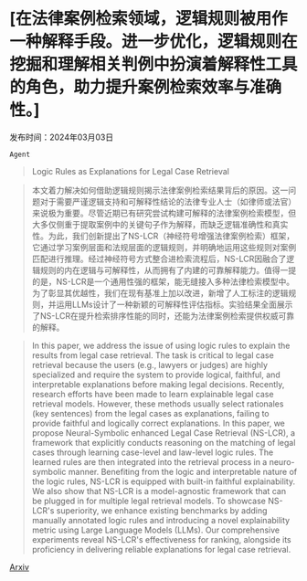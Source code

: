 # [在法律案例检索领域，逻辑规则被用作一种解释手段。进一步优化，逻辑规则在挖掘和理解相关判例中扮演着解释性工具的角色，助力提升案例检索效率与准确性。]

发布时间：2024年03月03日

`Agent`

> Logic Rules as Explanations for Legal Case Retrieval

> 本文着力解决如何借助逻辑规则揭示法律案例检索结果背后的原因。这一问题对于需要严谨逻辑支持和可解释性结论的法律专业人士（如律师或法官）来说极为重要。尽管近期已有研究尝试构建可解释的法律案例检索模型，但大多仅侧重于提取案例中的关键句子作为解释，而缺乏逻辑准确性和真实性。为此，我们创新提出了NS-LCR（神经符号增强法律案例检索）框架，它通过学习案例层面和法规层面的逻辑规则，并明确地运用这些规则对案例匹配进行推理。经过神经符号方式整合进检索流程后，NS-LCR因融合了逻辑规则的内在逻辑与可解释性，从而拥有了内建的可靠解释能力。值得一提的是，NS-LCR是一个通用性强的框架，能无缝接入多种法律检索模型中。为了彰显其优越性，我们在现有基准上加以改进，新增了人工标注的逻辑规则，并运用LLMs设计了一种新颖的可解释性评估指标。实验结果全面展示了NS-LCR在提升检索排序性能的同时，还能为法律案例检索提供权威可靠的解释。

> In this paper, we address the issue of using logic rules to explain the results from legal case retrieval. The task is critical to legal case retrieval because the users (e.g., lawyers or judges) are highly specialized and require the system to provide logical, faithful, and interpretable explanations before making legal decisions. Recently, research efforts have been made to learn explainable legal case retrieval models. However, these methods usually select rationales (key sentences) from the legal cases as explanations, failing to provide faithful and logically correct explanations. In this paper, we propose Neural-Symbolic enhanced Legal Case Retrieval (NS-LCR), a framework that explicitly conducts reasoning on the matching of legal cases through learning case-level and law-level logic rules. The learned rules are then integrated into the retrieval process in a neuro-symbolic manner. Benefiting from the logic and interpretable nature of the logic rules, NS-LCR is equipped with built-in faithful explainability. We also show that NS-LCR is a model-agnostic framework that can be plugged in for multiple legal retrieval models. To showcase NS-LCR's superiority, we enhance existing benchmarks by adding manually annotated logic rules and introducing a novel explainability metric using Large Language Models (LLMs). Our comprehensive experiments reveal NS-LCR's effectiveness for ranking, alongside its proficiency in delivering reliable explanations for legal case retrieval.

[Arxiv](https://arxiv.org/abs/2403.01457)